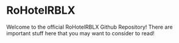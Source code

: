 # RoHotelRBLX
Welcome to the official RoHotelRBLX Github Repository! There are important stuff here that you may want to consider to read!
